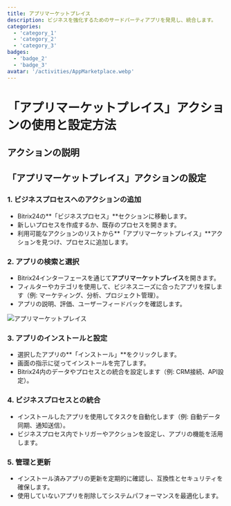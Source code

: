 ```yaml
---
title: アプリマーケットプレイス
description: ビジネスを強化するためのサードパーティアプリを発見し、統合します。
categories: 
  - 'category_1'
  - 'category_2'
  - 'category_3'
badges: 
  - 'badge_2'
  - 'badge_3'
avatar: '/activities/AppMarketplace.webp'
---
```

# 「アプリマーケットプレイス」アクションの使用と設定方法

## アクションの説明

## **「アプリマーケットプレイス」アクションの設定**

### 1. ビジネスプロセスへのアクションの追加
- Bitrix24の**「ビジネスプロセス」**セクションに移動します。
- 新しいプロセスを作成するか、既存のプロセスを開きます。
- 利用可能なアクションのリストから**「アプリマーケットプレイス」**アクションを見つけ、プロセスに追加します。

### 2. アプリの検索と選択
- Bitrix24インターフェースを通じて**アプリマーケットプレイス**を開きます。
- フィルターやカテゴリを使用して、ビジネスニーズに合ったアプリを探します（例: マーケティング、分析、プロジェクト管理）。
- アプリの説明、評価、ユーザーフィードバックを確認します。

![アプリマーケットプレイス](/activities/AppMarketplace.webp)

### 3. アプリのインストールと設定
- 選択したアプリの**「インストール」**をクリックします。
- 画面の指示に従ってインストールを完了します。
- Bitrix24内のデータやプロセスとの統合を設定します（例: CRM接続、API設定）。

### 4. ビジネスプロセスとの統合
- インストールしたアプリを使用してタスクを自動化します（例: 自動データ同期、通知送信）。
- ビジネスプロセス内でトリガーやアクションを設定し、アプリの機能を活用します。

### 5. 管理と更新
- インストール済みアプリの更新を定期的に確認し、互換性とセキュリティを確保します。
- 使用していないアプリを削除してシステムパフォーマンスを最適化します。